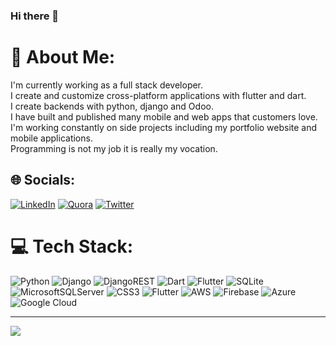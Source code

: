 ### Hi there 👋

# 💫 About Me:
I'm currently working as a full stack developer.<br>I create and customize cross-platform applications with flutter and dart.<br>I create backends with python, django and Odoo.<br>I have built and published many mobile and web apps that customers love.<br>I'm working constantly on side projects including my portfolio website and mobile applications.<br>Programming is not my job it is really my vocation.


## 🌐 Socials:
[![LinkedIn](https://img.shields.io/badge/LinkedIn-%230077B5.svg?logo=linkedin&logoColor=white)](https://linkedin.com/in/engasaleh) [![Quora](https://img.shields.io/badge/Quora-%23B92B27.svg?logo=Quora&logoColor=white)](https://quora.com/profile/metalmlover) [![Twitter](https://img.shields.io/badge/Twitter-%231DA1F2.svg?logo=Twitter&logoColor=white)](https://twitter.com/metalmlover) 

# 💻 Tech Stack:
![Python](https://img.shields.io/badge/python-3670A0?style=for-the-badge&logo=python&logoColor=ffdd54) ![Django](https://img.shields.io/badge/django-%23092E20.svg?style=for-the-badge&logo=django&logoColor=white) ![DjangoREST](https://img.shields.io/badge/DJANGO-REST-ff1709?style=for-the-badge&logo=django&logoColor=white&color=ff1709&labelColor=gray) ![Dart](https://img.shields.io/badge/dart-%230175C2.svg?style=for-the-badge&logo=dart&logoColor=white) ![Flutter](https://img.shields.io/badge/Flutter-%2302569B.svg?style=for-the-badge&logo=Flutter&logoColor=white) ![SQLite](https://img.shields.io/badge/sqlite-%2307405e.svg?style=for-the-badge&logo=sqlite&logoColor=white) ![MicrosoftSQLServer](https://img.shields.io/badge/Microsoft%20SQL%20Sever-CC2927?style=for-the-badge&logo=microsoft%20sql%20server&logoColor=white) ![CSS3](https://img.shields.io/badge/css3-%231572B6.svg?style=for-the-badge&logo=css3&logoColor=white) ![Flutter](https://img.shields.io/badge/Flutter-%2302569B.svg?style=for-the-badge&logo=Flutter&logoColor=white) ![AWS](https://img.shields.io/badge/AWS-%23FF9900.svg?style=for-the-badge&logo=amazon-aws&logoColor=white) ![Firebase](https://img.shields.io/badge/firebase-%23039BE5.svg?style=for-the-badge&logo=firebase) ![Azure](https://img.shields.io/badge/azure-%230072C6.svg?style=for-the-badge&logo=azure-devops&logoColor=white) ![Google Cloud](https://img.shields.io/badge/Google%20Cloud-%234285F4.svg?style=for-the-badge&logo=google-cloud&logoColor=white)

---
[![](https://visitcount.itsvg.in/api?id=metalmlover&icon=0&color=0)](https://visitcount.itsvg.in)

<!-- Proudly created with GPRM ( https://gprm.itsvg.in ) -->
